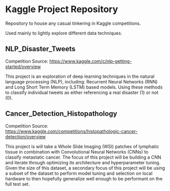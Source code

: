 # Kaggle Project Repository

Repository to house any casual tinkering in Kaggle competitions. 

Used mainly to lightly explore different data techniques.

## NLP_Disaster_Tweets

Competition Source: https://www.kaggle.com/c/nlp-getting-started/overview

This project is an exploration of deep learning techniques in the natural language processing (NLP), including: Recurrent Neural Networks (RNN) and Long Short Term Memory (LSTM) based models. Using these methods to classify individual tweets as either referencing a real disaster (1) or not (0).

## Cancer_Detection_Histopathology

Competition Source: https://www.kaggle.com/competitions/histopathologic-cancer-detection/overview

This project is will take a Whole Slide Imaging (WSI) patches of lymphatic tissue in combination with Convolutional Neural Networks (CNNs) to classify metastatic cancer. The focus of this project will be building a CNN and iterate through optimizing its architecture and hyperparameter tuning. Given the size of this dataset, a secondary focus of this project will be using a subset of the dataset to perform model tuning and selection on local hardware to then hopefully generalize well enough to be performant on the full test set.